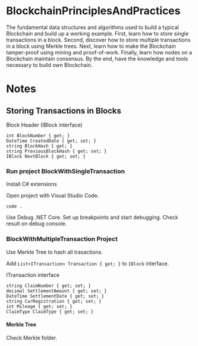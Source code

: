 # BlockchainPrinciplesAndPractices
The fundamental data structures and algorithms used to build a typical Blockchain and build up a working example. First, learn how to store single transactions in a block. Second, discover how to store multiple transactions in a block using Merkle trees. Next, learn how to make the Blockchain tamper-proof using mining and proof-of-work. Finally, learn how nodes on a Blockchain maintain consensus. By the end, have the knowledge and tools necessary to build own Blockchain.

# Notes
## Storing Transactions in Blocks
Block Header (IBlock interface)

```
int BlockNumber { get; }
DateTime CreatedDate { get; set; }
string BlockHash { get; }
string PreviousBlockHash { get; set; }
IBlock NextBlock { get; set; }
```

### Run project BlockWithSingleTransaction
Install C# extensions

Open project with Visual Studio Code.

```
code .
```

Use Debug .NET Core. Set up breakpoints and start debugging. Check result on debug console.

### BlockWithMultipleTransaction Project
Use Merkle Tree to hash all trasactions.

Add ```List<ITransaction> Transaction { get; }``` to ```IBlock``` interface.

ITransaction interface
```
string ClaimNumber { get; set; }
decimal SettlementAmount { get; set; }
DateTime SettlementDate { get; set; }
string CarRegistration { get; set; }
int Mileage { get; set; }
ClaimType ClaimType { get; set; }
```

#### Merkle Tree
Check Merkle folder.

